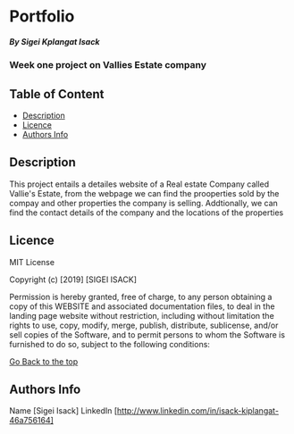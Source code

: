 # Portfolio

##### By Sigei Kplangat Isack 
### Week one project on Vallies Estate company

## Table of Content

+ [Description](#description)
+ [Licence](#licence)
+ [Authors Info](#author-Info)

## Description
<p>This project entails a detailes website of a Real estate Company called Vallie's Estate, from the webpage we can find the prooperties sold by the compay and other properties the company is selling. Addtionally, we can find the contact details of the company and the locations of the properties</p>

## Licence

MIT License

Copyright (c) [2019] [SIGEI ISACK]

Permission is hereby granted, free of charge, to any person obtaining a copy
of this WEBSITE and associated documentation files, to deal
in the landing page website without restriction, including without limitation the rights
to use, copy, modify, merge, publish, distribute, sublicense, and/or sell
copies of the Software, and to permit persons to whom the Software is
furnished to do so, subject to the following conditions:


[Go Back to the top](#portfolio)

## Authors Info

Name [Sigei Isack]
LinkedIn [http://www.linkedin.com/in/isack-kiplangat-46a756164]

